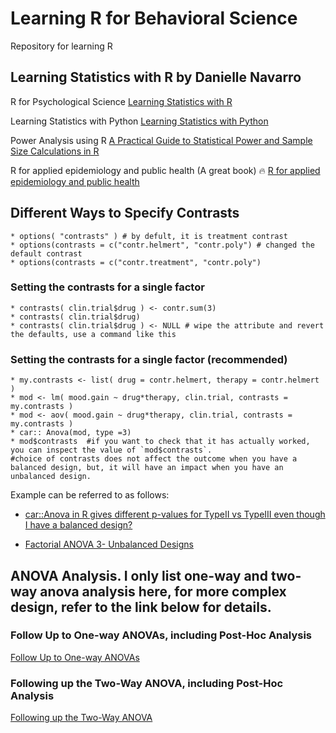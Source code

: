 # Learning R for Behavioral Science
Repository for learning R

## Learning Statistics with R by **Danielle Navarro**

R for Psychological Science
[Learning Statistics with R](https://learningstatisticswithr.com/)

Learning Statistics with Python
[Learning Statistics with Python](https://ethanweed.github.io/pythonbook/landingpage.html)

Power Analysis using R
[A Practical Guide to Statistical Power and Sample Size Calculations in R](https://cran.r-project.org/web/packages/pwrss/vignettes/examples.html#7_Analysis_of_(Co)Variance_(F_Test))

R for applied epidemiology and public health (A great book) :fire:
[R for applied epidemiology and public health](https://epirhandbook.com/en/index.html)


## Different Ways to Specify Contrasts
```
* options( "contrasts" ) # by defult, it is treatment contrast
* options(contrasts = c("contr.helmert", "contr.poly") # changed the default contrast
* options(contrasts = c("contr.treatment", "contr.poly")
```

### Setting the contrasts for a single factor
```
* contrasts( clin.trial$drug ) <- contr.sum(3)
* contrasts( clin.trial$drug)
* contrasts( clin.trial$drug ) <- NULL # wipe the attribute and revert the defaults, use a command like this
```

### Setting the contrasts for a single factor (recommended)
```
* my.contrasts <- list( drug = contr.helmert, therapy = contr.helmert )
* mod <- lm( mood.gain ~ drug*therapy, clin.trial, contrasts = my.contrasts )
* mod <- aov( mood.gain ~ drug*therapy, clin.trial, contrasts = my.contrasts )
* car:: Anova(mod, type =3)
* mod$contrasts  #if you want to check that it has actually worked, you can inspect the value of `mod$contrasts`.
#choice of contrasts does not affect the outcome when you have a balanced design, but, it will have an impact when you have an unbalanced design.
```
Example can be referred to as follows:
* [car::Anova in R gives different p-values for TypeII vs TypeIII even though I have a balanced design?](https://stackoverflow.com/questions/68741417/caranova-in-r-gives-different-p-values-for-typeii-vs-typeiii-even-though-i-hav)

* [Factorial ANOVA 3- Unbalanced Designs](https://stats.libretexts.org/Bookshelves/Applied_Statistics/Learning_Statistics_with_R_-_A_tutorial_for_Psychology_Students_and_other_Beginners_(Navarro)/16%3A_Factorial_ANOVA/16.10%3A_Factorial_ANOVA_3-_Unbalanced_Designs)

## ANOVA Analysis. I only list one-way and two-way anova analysis here, for more complex design, refer to the link below for details.
### Follow Up to One-way ANOVAs, including Post-Hoc Analysis
[Follow Up to One-way ANOVAs](https://www.alexanderdemos.org/ANOVA6.html)

### Following up the Two-Way ANOVA, including Post-Hoc Analysis
[Following up the Two-Way ANOVA](https://www.alexanderdemos.org/ANOVA9.html#Planned_Comparisons_of_Interaction)




